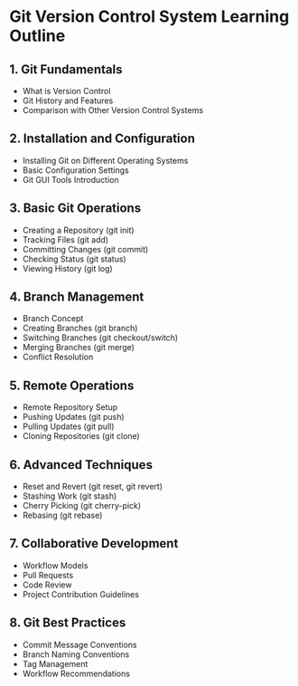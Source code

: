 # Git Version Control System Learning Outline

## 1. Git Fundamentals
- What is Version Control
- Git History and Features
- Comparison with Other Version Control Systems

## 2. Installation and Configuration
- Installing Git on Different Operating Systems
- Basic Configuration Settings
- Git GUI Tools Introduction

## 3. Basic Git Operations
- Creating a Repository (git init)
- Tracking Files (git add)
- Committing Changes (git commit)
- Checking Status (git status)
- Viewing History (git log)

## 4. Branch Management
- Branch Concept
- Creating Branches (git branch)
- Switching Branches (git checkout/switch)
- Merging Branches (git merge)
- Conflict Resolution

## 5. Remote Operations
- Remote Repository Setup
- Pushing Updates (git push)
- Pulling Updates (git pull)
- Cloning Repositories (git clone)

## 6. Advanced Techniques
- Reset and Revert (git reset, git revert)
- Stashing Work (git stash)
- Cherry Picking (git cherry-pick)
- Rebasing (git rebase)

## 7. Collaborative Development
- Workflow Models
- Pull Requests
- Code Review
- Project Contribution Guidelines

## 8. Git Best Practices
- Commit Message Conventions
- Branch Naming Conventions
- Tag Management
- Workflow Recommendations
